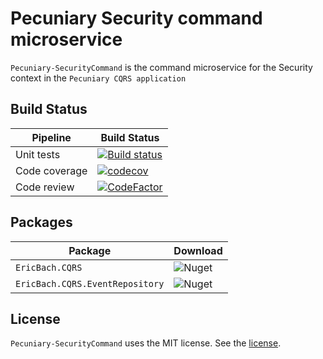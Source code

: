 # Pecuniary Security command microservice

`Pecuniary-SecurityCommand` is the command microservice for the Security context in the `Pecuniary CQRS application`

## Build Status

Pipeline | Build Status
-|-
Unit tests | [![Build status](https://ci.appveyor.com/api/projects/status/8jsne6x8k5wglvdg?svg=true)](https://ci.appveyor.com/project/eric-bach/pecuniary-securitycommand)
Code coverage | [![codecov](https://codecov.io/gh/eric-bach/Pecuniary-SecurityCommand/branch/master/graph/badge.svg)](https://codecov.io/gh/eric-bach/Pecuniary-SecurityCommand)
Code review | [![CodeFactor](https://www.codefactor.io/repository/github/eric-bach/pecuniary-securitycommand/badge)](https://www.codefactor.io/repository/github/eric-bach/pecuniary-securitycommand)

## Packages

Package | Download
-|-
`EricBach.CQRS` | ![Nuget](https://img.shields.io/nuget/v/EricBach.CQRS) |
`EricBach.CQRS.EventRepository` | ![Nuget](https://img.shields.io/nuget/v/EricBach.CQRS.EventRepository) |

## License

`Pecuniary-SecurityCommand` uses the MIT license. See the [license](https://github.com/eric-bach/Pecuniary-SecurityCommand/blob/master/LICENSE).

